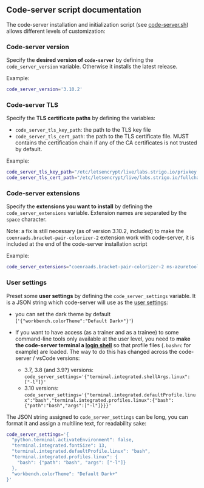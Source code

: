 
## Code-server script documentation

The code-server installation and initialization script (see [code-server.sh](code-server.sh)) allows different levels of customization:

### Code-server version

Specify the **desired version of `code-server`** by defining the `code_server_version` variable.
Otherwise it installs the latest release.

Example:

```sh
code_server_version='3.10.2'
```

### Code-server TLS

Specify the **TLS certificate paths** by defining the variables:

- `code_server_tls_key_path`: the path to the TLS key file
- `code_server_tls_cert_path`: the path to the TLS certificate file. MUST contains the certification chain if any of the CA certificates is not trusted by default.

Example:

```sh
code_server_tls_key_path="/etc/letsencrypt/live/labs.strigo.io/privkey.pem"  # Or simply ${TLS_PRIVKEY}
code_server_tls_cert_path="/etc/letsencrypt/live/labs.strigo.io/fullchain.pem"  # Or simply ${TLS_FULLCHAIN}
```

### Code-server extensions

Specify the **extensions you want to install** by defining the `code_server_extensions` variable.
Extension names are separated by the `space` character.

Note: a fix is still necessary (as of version 3.10.2, included) to make the `coenraads.bracket-pair-colorizer-2` extension work with code-server, it is included at the end of the code-server installation script

Example:

```sh
code_server_extensions="coenraads.bracket-pair-colorizer-2 ms-azuretools.vscode-docker jebbs.plantuml"
```

### User settings

Preset some **user settings** by defining the `code_server_settings` variable.
It is a JSON string which code-server will use as the [user settings](https://code.visualstudio.com/docs/getstarted/settings):

* you can set the dark theme by default (`'{"workbench.colorTheme":"Default Dark+"}'`)

* If you want to have access (as a trainer and as a trainee) to some command-line tools only available at the user level, you need to **make the code-server terminal a [login shell](https://code.visualstudio.com/docs/editor/integrated-terminal#_configuring-profiles)** so that profile files (`.bashrc` for example) are loaded.
The way to do this has changed across the code-server / vsCode versions:
  * 3.7, 3.8 (and 3.9?) versions: `code_server_settings='{"terminal.integrated.shellArgs.linux": ["-l"]}'`
  * 3.10 versions: `code_server_settings='{"terminal.integrated.defaultProfile.linux":"bash","terminal.integrated.profiles.linux":{"bash":{"path":"bash","args":["-l"]}}}'`

The JSON string assigned to `code_server_settings` can be long, you can format it and assign a multiline text, for readability sake:

```sh
code_server_settings='{
  "python.terminal.activateEnvironment": false,
  "terminal.integrated.fontSize": 13,
  "terminal.integrated.defaultProfile.linux": "bash",
  "terminal.integrated.profiles.linux": {
    "bash": {"path": "bash", "args": ["-l"]}
  },
  "workbench.colorTheme": "Default Dark+"
}'
```
